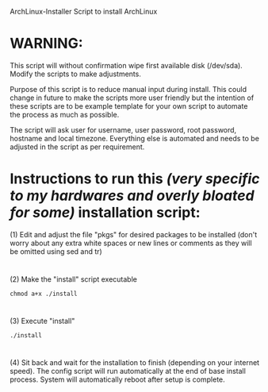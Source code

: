 ArchLinux-Installer
Script to install ArchLinux

#
# WARNING:
This script will without confirmation wipe first available disk (/dev/sda). Modify the scripts to make adjustments.

Purpose of this script is to reduce manual input during install. This could change in future to make the scripts more user friendly but the intention of these scripts are to be example template for your own script to automate the process as much as possible.


The script will ask user for username, user password, root password, hostname and local timezone. Everything else is automated and needs to be adjusted in the script as per requirement.

#
# Instructions to run this *(very specific to my hardwares and overly bloated for some)* installation script:


(1) Edit and adjust the file "pkgs" for desired packages to be installed (don't worry about any extra white spaces or new lines or comments as they will be omitted using sed and tr)

#
(2) Make the "install" script executable

    chmod a+x ./install
#
(3) Execute "install"

    ./install
#
(4) Sit back and wait for the installation to finish (depending on your internet speed). The config script will run automatically at the end of base install process. System will automatically reboot after setup is complete.
